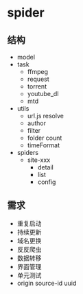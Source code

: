 # spider

## 结构
- model
- task
  - ffmpeg
  - request
  - torrent
  - youtube_dl
  - mtd
- utils
  - url.js resolve
  - author
  - filter
  - folder count
  - timeFormat
- spiders
  - site-xxx
    - detail
    - list
    - config

## 需求
- 重复启动
- 持续更新
- 域名更换
- 反反爬虫
- 数据转移
- 界面管理
- 单元测试
- origin source-id uuid